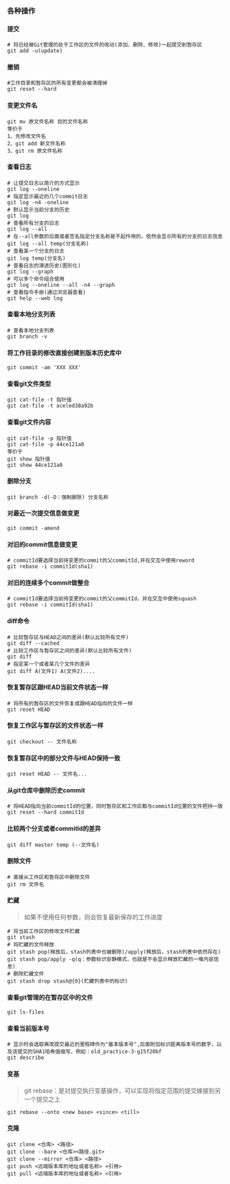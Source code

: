 ### 各种操作

#### 提交

```shell
# 将已经被Git管理的处于工作区的文件的改动(添加、删除、修改)一起提交到暂存区
git add -u(update)
```

#### 撤销

```shell
#工作目录和暂存区的所有变更都会被清理掉
git reset --hard
```

#### 变更文件名

```shell
git mv 原文件名称 目的文件名称
等价于
1、先修改文件名
2、git add 新文件名称
3、git rm 原文件名称
```

#### 查看日志

```shell
# 让提交日志以简介的方式显示
git log --oneline
# 指定显示最近的几个commit日志
git log -n4 -oneline
# 默认显示当前分支的历史
git log
# 查看所有分支的日志
git log --all
# 在--all参数的后面或者签名指定分支名称是不起作用的，依然会显示所有的分支的日志信息
git log --all temp(分支名称)
# 查看某一个分支的日志
git log temp(分支名)
# 查看日志的演进历史(图形化)
git log --graph
# 可以多个命令组合使用
git log --oneline --all -n4 --graph
# 查看指令手册(通过浏览器查看)
git help --web log
```

#### 查看本地分支列表

```shell
# 查看本地分支列表
git branch -v
```

#### 将工作目录的修改直接创建到版本历史库中

```shell
git commit -am 'XXX XXX'
```

#### 查看git文件类型

```shell
git cat-file -t 指针值
git cat-file -t aceled38a92b
```

#### 查看git文件内容

```shell
git cat-file -p 指针值
git cat-file -p 44ce121a0
等价于
git show 指针值
git show 44ce121a0
```

#### 删除分支

```shell
git branch -d(-D：强制删除) 分支名称
```

#### 对最近一次提交信息做变更

```shell
git commit -amend 
```

#### 对旧的commit信息做变更

```shell
# commitId要选择当前待变更的commit的父commitId,并在交互中使用reword
git rebase -i commitId(sha1)
```

#### 对旧的连续多个commit做整合

```shell
# commitId要选择当前待变更的commit的父commitId，并在交互中使用squash
git rebase -i commitId(sha1)
```

#### diff命令

```shell
# 比较暂存区与HEAD之间的差异(默认比较所有文件)
git diff --cached
# 比较工作区与暂存区之间的差异(默认比较所有文件)
git diff
# 指定某一个或者某几个文件的差异
git diff A(文件1) A(文件2)....
```

#### 恢复暂存区跟HEAD当前文件状态一样

```shell
# 将所有的暂存区的文件恢复成跟HEAD指向的文件一样
git reset HEAD
```

#### 恢复工作区与暂存区的文件状态一样

```shell
git checkout -- 文件名称
```

#### 恢复暂存区中的部分文件与HEAD保持一致

```shell
git reset HEAD -- 文件名...
```

#### 从git仓库中删除历史commit

```shell
# 将HEAD指向当前commitId的位置，同时暂存区和工作区都与commitId位置的文件把持一致
git reset --hard commitId
```

#### 比较两个分支或者commitId的差异

```shell
git diff master temp (--文件名)
```

#### 删除文件

```shell
# 直接从工作区和暂存区中删除文件
git rm 文件名
```

#### 贮藏

> 如果不使用任何参数，则会恢复最新保存的工作进度

```shell
# 将当前工作区的修改文件贮藏
git stash
# 将贮藏的文件释放
git stash pop(释放后，stash列表中也被删除)/apply(释放后，stash列表中依然存在)
git stash pop/apply -q(q：参数标识安静模式，也就是不会显示释放贮藏的一堆内容信息)
# 删除贮藏文件
git stash drop stash@{0}(贮藏列表中的标识)
```

#### 查看git管理的在暂存区中的文件

```shell
git ls-files
```

#### 查看当前版本号

```shell
# 显示时会选取离改提交最近的里程碑作为"基本版本号",后面附加标识距离版本号的数字，以及该提交的SHA1哈希值缩写，例如：old_practice-3-g15f20bf
git describe
```

#### 变基

> git rebase：是对提交执行变基操作，可以实现将指定范围的提交嫁接到另一个提交之上

```shell
git rebase --onto <new base> <since> <till>
```

#### 克隆

```shell
git clone <仓库> <路径>
git clone --bare <仓库><路径.git>
git clone --mirror <仓库> <路径>
git push <远端版本库的地址或者名称> <引用>
git pull <远端版本库的地址或者名称> <引用>
```

